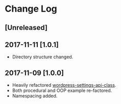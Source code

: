 # Change Log
## [Unreleased]
## 2017-11-11 [1.0.1]
  * Directory structure changed.
## 2017-11-09 [1.0.0]
 * Heavily refactored [wordpress-settings-api-class](https://github.com/tareq1988/wordpress-settings-api-class).
 * Both procedural and OOP example re-factored.
 * Namespacing added.

